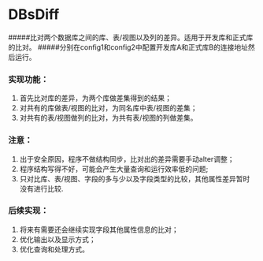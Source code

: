 # DBsDiff
#####比对两个数据库之间的库、表/视图以及列的差异。适用于开发库和正式库的比对。
#####分别在config1和config2中配置开发库A和正式库B的连接地址然后运行。

### 实现功能：
1. 首先比对库的差异，为两个库做差集得到的结果；
2. 对共有的库做表/视图的比对，为同名库中表/视图的差集；
3. 对共有的表/视图做列的比对，为共有表/视图的列做差集。

### 注意：
1. 出于安全原因，程序不做结构同步，比对出的差异需要手动alter调整；
2. 程序结构写得不好，可能会产生大量查询和运行效率低的问题;
3. 只对比库、表/视图、字段的多与少以及字段类型的比较，其他属性差异暂时没有进行比较.


### 后续实现：
1.  将来有需要还会继续实现字段其他属性信息的比对；
2.  优化输出以及显示方式；
3.  优化查询和处理方式。


